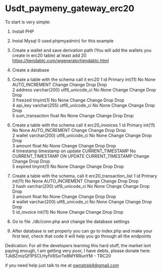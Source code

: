 # Usdt_paymeny_gateway_erc20
To start is very simple:
1. Install PHP
2. Instal Mysql (I used phpmyadmin) for this example
3. Create a wallet and save derivation path (You will add the wallets you create in erc20 table) at least add 20 https://tiendabtc.com/wgeneratortiendabtc.html
4. Create a database
5. Create a table with the schema call it erc20
  1 id Primary	int(11)			No	None		AUTO_INCREMENT	Change Change	Drop Drop	
	2	address	varchar(200)	utf8_unicode_ci		No	None			Change Change	Drop Drop	
	3	freezed	tinyint(1)			No	None			Change Change	Drop Drop	
	4	api_key	varchar(255)	utf8_unicode_ci		No	None			Change Change	Drop Drop	
	5	sum_transaction	float			No	None			Change Change	Drop Drop
6. Create a table with the schema call it erc20_invoices
  1	id Primary	int(11)			No	None		AUTO_INCREMENT	Change Change	Drop Drop	
	2	wallet	varchar(200)	utf8_unicode_ci		No	None			Change Change	Drop Drop	
	3	amount	float			No	None			Change Change	Drop Drop	
	4	timestamp	timestamp		on update CURRENT_TIMESTAMP	No	CURRENT_TIMESTAMP		ON UPDATE CURRENT_TIMESTAMP	Change Change	Drop Drop	
	5	expired	tinyint(1)			No	None			Change Change	Drop Drop
7. Create a table with the schema, call it erc20_transaction_list
  1	id Primary	int(11)			No	None		AUTO_INCREMENT	Change Change	Drop Drop	
	2	hash	varchar(200)	utf8_unicode_ci		No	None			Change Change	Drop Drop	
	3	amount	float			No	None			Change Change	Drop Drop	
	4	wallet	varchar(200)	utf8_unicode_ci		No	None			Change Change	Drop Drop	
	5	id_invoice	int(11)			No	None			Change Change	Drop Drop

8. Go to file ./db/conn.php and change the database settings
9. After database is set properly you can go to index.php and make your first test, check that code it will help you go through all the endpoints

Dedication:
For all the developers learning this hard stuff, the market isnt paying enough, I am getting very poor, I have debts, please donate here: 
TJkBZmizQf1PSCLHyfV8SxrTe8MYRRunYM - TRC20

if you need help just talk to me at ownstrpk4@gmail.com

